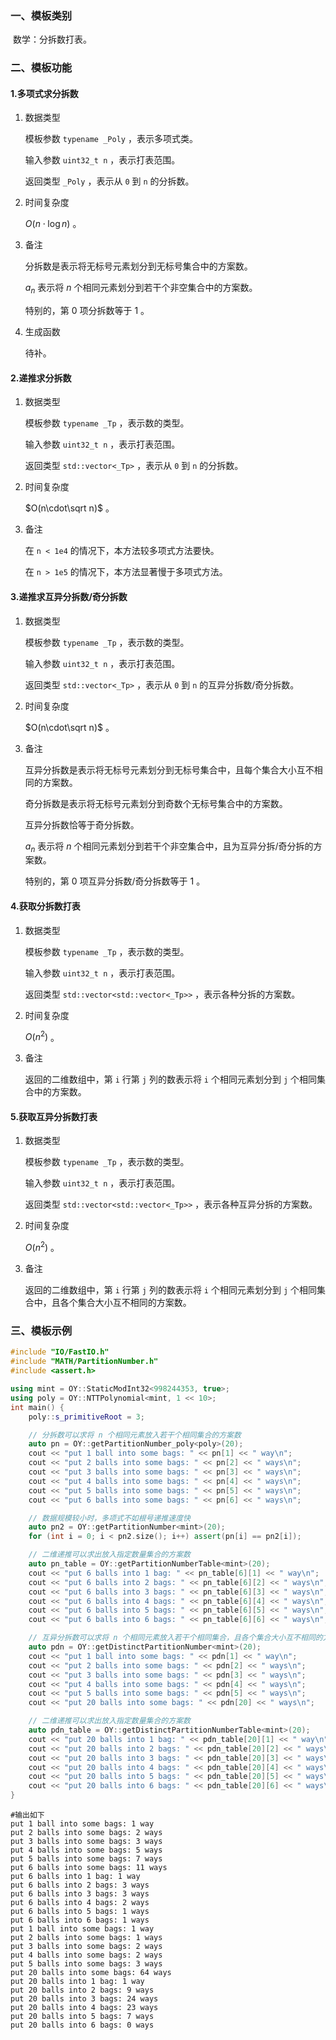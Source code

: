 ### 一、模板类别

​	数学：分拆数打表。

### 二、模板功能

#### 1.多项式求分拆数

1. 数据类型

   模板参数 `typename _Poly` ，表示多项式类。

   输入参数 `uint32_t n` ，表示打表范围。

   返回类型 `_Poly` ，表示从 `0` 到 `n` 的分拆数。

2. 时间复杂度

   $O(n\cdot \log n)$ 。

3. 备注

   分拆数是表示将无标号元素划分到无标号集合中的方案数。

    $a_n$ 表示将 $n$ 个相同元素划分到若干个非空集合中的方案数。

   特别的，第 $0$ 项分拆数等于 $1$ 。 

4. 生成函数

   待补。

#### 2.递推求分拆数

1. 数据类型

   模板参数 `typename _Tp` ，表示数的类型。

   输入参数 `uint32_t n` ，表示打表范围。

   返回类型 `std::vector<_Tp>` ，表示从 `0` 到 `n` 的分拆数。

2. 时间复杂度

    $O(n\cdot\sqrt n)$ 。

3. 备注

   在 `n < 1e4`  的情况下，本方法较多项式方法要快。
   
   在 `n > 1e5` 的情况下，本方法显著慢于多项式方法。

#### 3.递推求互异分拆数/奇分拆数

1. 数据类型

   模板参数 `typename _Tp` ，表示数的类型。

   输入参数 `uint32_t n` ，表示打表范围。

   返回类型 `std::vector<_Tp>` ，表示从 `0` 到 `n` 的互异分拆数/奇分拆数。

2. 时间复杂度

   $O(n\cdot\sqrt n)$ 。

3. 备注

   互异分拆数是表示将无标号元素划分到无标号集合中，且每个集合大小互不相同的方案数。

   奇分拆数是表示将无标号元素划分到奇数个无标号集合中的方案数。

   互异分拆数恰等于奇分拆数。

    $a_n$ 表示将 $n$ 个相同元素划分到若干个非空集合中，且为互异分拆/奇分拆的方案数。

   特别的，第 $0$ 项互异分拆数/奇分拆数等于 $1$ 。 

#### 4.获取分拆数打表

1. 数据类型

   模板参数 `typename _Tp` ，表示数的类型。

   输入参数 `uint32_t n` ，表示打表范围。

   返回类型 `std::vector<std::vector<_Tp>>` ，表示各种分拆的方案数。

2. 时间复杂度

    $O(n^2)$ 。

3. 备注

   返回的二维数组中，第 `i` 行第 `j` 列的数表示将 `i` 个相同元素划分到 `j` 个相同集合中的方案数。

#### 5.获取互异分拆数打表

1. 数据类型

   模板参数 `typename _Tp` ，表示数的类型。

   输入参数 `uint32_t n` ，表示打表范围。

   返回类型 `std::vector<std::vector<_Tp>>` ，表示各种互异分拆的方案数。

2. 时间复杂度

   $O(n^2)$ 。

3. 备注

   返回的二维数组中，第 `i` 行第 `j` 列的数表示将 `i` 个相同元素划分到 `j` 个相同集合中，且各个集合大小互不相同的方案数。


### 三、模板示例

```c++
#include "IO/FastIO.h"
#include "MATH/PartitionNumber.h"
#include <assert.h>

using mint = OY::StaticModInt32<998244353, true>;
using poly = OY::NTTPolynomial<mint, 1 << 10>;
int main() {
    poly::s_primitiveRoot = 3;

    // 分拆数可以求将 n 个相同元素放入若干个相同集合的方案数
    auto pn = OY::getPartitionNumber_poly<poly>(20);
    cout << "put 1 ball into some bags: " << pn[1] << " way\n";
    cout << "put 2 balls into some bags: " << pn[2] << " ways\n";
    cout << "put 3 balls into some bags: " << pn[3] << " ways\n";
    cout << "put 4 balls into some bags: " << pn[4] << " ways\n";
    cout << "put 5 balls into some bags: " << pn[5] << " ways\n";
    cout << "put 6 balls into some bags: " << pn[6] << " ways\n";

    // 数据规模较小时，多项式不如根号递推速度快
    auto pn2 = OY::getPartitionNumber<mint>(20);
    for (int i = 0; i < pn2.size(); i++) assert(pn[i] == pn2[i]);

    // 二维递推可以求出放入指定数量集合的方案数
    auto pn_table = OY::getPartitionNumberTable<mint>(20);
    cout << "put 6 balls into 1 bag: " << pn_table[6][1] << " way\n";
    cout << "put 6 balls into 2 bags: " << pn_table[6][2] << " ways\n";
    cout << "put 6 balls into 3 bags: " << pn_table[6][3] << " ways\n";
    cout << "put 6 balls into 4 bags: " << pn_table[6][4] << " ways\n";
    cout << "put 6 balls into 5 bags: " << pn_table[6][5] << " ways\n";
    cout << "put 6 balls into 6 bags: " << pn_table[6][6] << " ways\n";

    // 互异分拆数可以求将 n 个相同元素放入若干个相同集合，且各个集合大小互不相同的方案数
    auto pdn = OY::getDistinctPartitionNumber<mint>(20);
    cout << "put 1 ball into some bags: " << pdn[1] << " way\n";
    cout << "put 2 balls into some bags: " << pdn[2] << " ways\n";
    cout << "put 3 balls into some bags: " << pdn[3] << " ways\n";
    cout << "put 4 balls into some bags: " << pdn[4] << " ways\n";
    cout << "put 5 balls into some bags: " << pdn[5] << " ways\n";
    cout << "put 20 balls into some bags: " << pdn[20] << " ways\n";

    // 二维递推可以求出放入指定数量集合的方案数
    auto pdn_table = OY::getDistinctPartitionNumberTable<mint>(20);
    cout << "put 20 balls into 1 bag: " << pdn_table[20][1] << " way\n";
    cout << "put 20 balls into 2 bags: " << pdn_table[20][2] << " ways\n";
    cout << "put 20 balls into 3 bags: " << pdn_table[20][3] << " ways\n";
    cout << "put 20 balls into 4 bags: " << pdn_table[20][4] << " ways\n";
    cout << "put 20 balls into 5 bags: " << pdn_table[20][5] << " ways\n";
    cout << "put 20 balls into 6 bags: " << pdn_table[20][6] << " ways\n";
}
```

```
#输出如下
put 1 ball into some bags: 1 way
put 2 balls into some bags: 2 ways
put 3 balls into some bags: 3 ways
put 4 balls into some bags: 5 ways
put 5 balls into some bags: 7 ways
put 6 balls into some bags: 11 ways
put 6 balls into 1 bag: 1 way
put 6 balls into 2 bags: 3 ways
put 6 balls into 3 bags: 3 ways
put 6 balls into 4 bags: 2 ways
put 6 balls into 5 bags: 1 ways
put 6 balls into 6 bags: 1 ways
put 1 ball into some bags: 1 way
put 2 balls into some bags: 1 ways
put 3 balls into some bags: 2 ways
put 4 balls into some bags: 2 ways
put 5 balls into some bags: 3 ways
put 20 balls into some bags: 64 ways
put 20 balls into 1 bag: 1 way
put 20 balls into 2 bags: 9 ways
put 20 balls into 3 bags: 24 ways
put 20 balls into 4 bags: 23 ways
put 20 balls into 5 bags: 7 ways
put 20 balls into 6 bags: 0 ways

```

